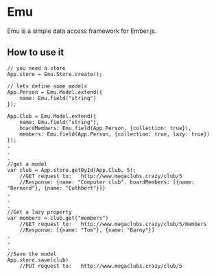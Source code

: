 Emu
===

Emu is a simple data access framework for Ember.js.

How to use it
-------------

	// you need a store
	App.store = Emu.Store.create();

	// lets define some models
	App.Person = Emu.Model.extend({
		name: Emu.field("string")		
	});

	App.Club = Emu.Model.extend({
		name: Emu.field("string"),
		boardMembers: Emu.field(App.Person, {collection: true}),
		members: Emu.field(App.Person, {collection: true, lazy: true})
	});
	.
	.
	.
	//get a model
	var club = App.store.getById(App.Club, 5);  
		//GET request to: 	http://www.megaclubs.crazy/club/5
		//Response: {name: "Computer club", boardMembers: [{name: "Bernard"}, {name: "Cuthbert"}]}
	.
	.
	.
	//Get a lazy property
	var members = club.get("members") 
		//GET request to:	http://www.megaclubs.crazy/club/5/members
		//Response: [{name: "Tom"}, {name: "Barny"}]
	.
	.
	.
	//Save the model
	App.store.save(club)
		//PUT request to:	http://www.megaclubs.crazy/club/5
